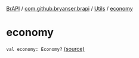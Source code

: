[BrAPI](../../index.md) / [com.github.bryanser.brapi](../index.md) / [Utils](index.md) / [economy](./economy.md)

# economy

`val economy: Economy?` [(source)](https://github.com/BryanSer/BrAPI/blob/ver-kotlin/src/main/kotlin/com/github/bryanser/brapi/Utils.kt#L26)